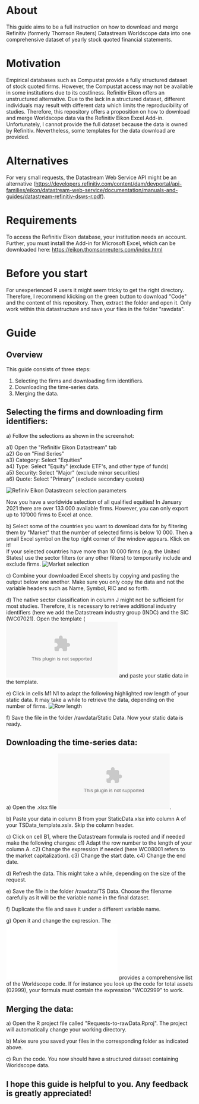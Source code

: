 # About
This guide aims to be a full instruction on how to download and merge Refinitiv (formerly Thomson Reuters) Datastream Worldscope data into one comprehensive dataset of yearly stock quoted financial statements.

# Motivation
Empirical databases such as Compustat provide a fully structured dataset of stock quoted firms. However, the Compustat access may not be available in some institutions due to its costliness. Refinitiv Eikon offers an unstructured alternative. Due to the lack in a structured dataset, different individuals may result with different data which limits the reproducibility  of studies. Therefore, this repository offers a proposition on how to download and merge Worldscope data via the Refinitiv Eikon Excel Add-in. Unfortunately, I cannot provide the full dataset because the data is owned by Refinitiv. Nevertheless, some templates for the data download are provided. 

# Alternatives
For very small requests, the Datastream Web Service API might be an alternative (https://developers.refinitiv.com/content/dam/devportal/api-families/eikon/datastream-web-service/documentation/manuals-and-guides/datastream-refinitiv-dsws-r.pdf).

# Requirements
To access the Refinitiv Eikon database, your institution needs an account. Further, you must install the Add-in for Microsoft Excel, which can be downloaded here: https://eikon.thomsonreuters.com/index.html 

# Before you start
For unexperienced R users it might seem tricky to get the right directory. Therefore, I recommend klicking on the green button to download "Code" and the content of this repository. Then, extract the folder and open it. Only work within this datastructure and save your files in the folder "rawdata".

# Guide
## Overview
This guide consists of three steps: 
1. Selecting the firms and downloading firm identifiers. 
2. Downloading the time-series data.
3. Merging the data. 

## Selecting the firms and downloading firm identifiers:
a) Follow the selections as shown in the screenshot:

  a1) Open the "Refinitiv Eikon Datastream" tab  
  a2) Go on "Find Series"  
  a3) Category: Select "Equities"  
  a4) Type: Select "Equity" (exclude ETF's, and other type of funds)  
  a5) Security: Select "Major" (exclude minor securities)  
  a6) Quote: Select "Primary" (exclude secondary quotes)  
  
 ![Refiniv Eikon Datastream selection parameters](/Screenshots/Static%20Data%20selection.PNG?raw=true "Refiniv Eikon Datastream selection parameters")
 
 Now you have a worldwide selection of all qualified equities! In January 2021 there are over 133 000 available firms. However, you can only export up to 10’000 firms to Excel at once.

b) Select some of the countries you want to download data for by filtering them by "Market" that the number of selected firms is below 10 000. Then a small Excel symbol on the top right corner of the window appears. Klick on it!  
If your selected countries have more than 10 000 firms (e.g. the United States) use the sector filters (or any other filters) to temporarily  include and exclude firms. 
 ![Market selection ](/Screenshots/Market%20selection.PNG?raw=true "Refiniv Eikon Datastream selection parameters")
 
c) Combine your downloaded Excel sheets by copying and pasting the output below one another. Make sure you only copy the data and not the variable headers such as Name, Symbol, RIC and so forth. 

d) The native sector classification in column J might not be sufficient for most studies. Therefore, it is necessary  to retrieve additional industry identifiers (here we add the Datastream industry group (INDC) and the SIC (WC07021). Open the template (![StaticData_template](/Templates/StaticData_template.xlsx?raw=true "StaticData_template") and paste your static data in the template. 

e) Click in cells M1 N1 to adapt the following highlighted row length of your static data. It may take a while to retrieve the data, depending on the number of firms. 
![Row length](/Screenshots/Row%20length.PNG?raw=true "Refiniv Eikon Datastream selection parameters")

f) Save the file in the folder /rawdata/Static Data. Now your static data is ready. 


## Downloading the time-series data:
a) Open the .xlsx file ![TSData_template](/Templates/TSData_template.xlsx?raw=true "TSData_template"). 

b) Paste your data in column  B from your StaticData.xlsx into column A of your TSData_template.xslx. Skip the column header. 

c) Click on cell B1, where the Datastream formula is rooted and if needed make the following changes:
  c1) Adapt the row number to the length of your column A. 
  c2) Change the expression if needed (here WC08001 refers to the market capitalization).
  c3) Change the start date. 
  c4) Change the end date.

d) Refresh the data. This might take a while, depending on the size of the request. 

e) Save the file in the folder /rawdata/TS Data. Choose the filename carefully as it will be the variable name in the final dataset. 

f) Duplicate the file and save it under a different variable name. 

g) Open it and change the expression. The ![Thomson Financial Worldscope](/Templates/Thomson%20Financial%20Worldscope.pdf?raw=true "Thomson Financial Worldscope") provides a comprehensive list of the Worldscope code. If for instance you look up the code for total assets (02999), your formula must contain the expression "WC02999" to work. 


## Merging the data:
a) Open the R project file called "Requests-to-rawData.Rproj". The project will automatically change your working directory. 

b) Make sure you saved your files in the corresponding folder as indicated above. 

c) Run the code. You now should have a structured dataset containing Worldscope data.



## I hope this guide is helpful to you. Any feedback is greatly appreciated!
